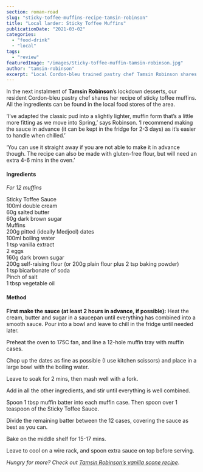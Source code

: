 ```yaml
---
section: roman-road
slug: "sticky-toffee-muffins-recipe-tamsin-robinson"
title: "Local larder: Sticky Toffee Muffins"
publicationDate: "2021-03-02"
categories: 
  - "food-drink"
  - "local"
tags: 
  - "review"
featuredImage: "/images/Sticky-toffee-muffin-tamsin-robinson.jpg"
author: "tamsin-robinson"
excerpt: "Local Cordon-bleu trained pastry chef Tamsin Robinson shares her recipe of sticky toffee muffins."
---
```


In the next instalment of **Tamsin Robinson**’s lockdown desserts, our resident Cordon-bleu pastry chef shares her recipe of sticky toffee muffins. All the ingredients can be found in the local food stores of the area. 

‘I’ve adapted the classic pud into a slightly lighter, muffin form that’s a little more fitting as we move into Spring,’ says Robinson. ‘I recommend making the sauce in advance (it can be kept in the fridge for 2-3 days) as it’s easier to handle when chilled.’

‘You can use it straight away if you are not able to make it in advance though. The recipe can also be made with gluten-free flour, but will need an extra 4-6 mins in the oven.’

#### Ingredients

_For 12 muffins_

Sticky Toffee Sauce  
100ml double cream  
60g salted butter  
60g dark brown sugar  
Muffins  
200g pitted (ideally Medjool) dates  
100ml boiling water  
1 tsp vanilla extract  
2 eggs  
160g dark brown sugar  
200g self-raising flour (or 200g plain flour plus 2 tsp baking powder)  
1 tsp bicarbonate of soda  
Pinch of salt  
1 tbsp vegetable oil

#### Method

**First make the sauce (at least 2 hours in advance, if possible):** Heat the cream, butter and sugar in a saucepan until everything has combined into a smooth sauce. Pour into a bowl and leave to chill in the fridge until needed later.

Preheat the oven to 175C fan, and line a 12-hole muffin tray with muffin cases.

Chop up the dates as fine as possible (I use kitchen scissors) and place in a large bowl with the boiling water.

Leave to soak for 2 mins, then mash well with a fork.

Add in all the other ingredients, and stir until everything is well combined.

Spoon 1 tbsp muffin batter into each muffin case. Then spoon over 1 teaspoon of the Sticky Toffee Sauce.

Divide the remaining batter between the 12 cases, covering the sauce as best as you can.

Bake on the middle shelf for 15-17 mins.

Leave to cool on a wire rack, and spoon extra sauce on top before serving.

_Hungry for more? Check out_ [_Tamsin Robinson’s vanilla scone recipe_](https://romanroadlondon.com/vanilla-scone-recipe-tamsin-robinson/).

